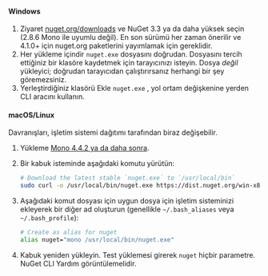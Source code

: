 #### <a name="windows"></a>Windows

1. Ziyaret [nuget.org/downloads](https://nuget.org/downloads) ve NuGet 3.3 ya da daha yüksek seçin (2.8.6 Mono ile uyumlu değil). En son sürümü her zaman önerilir ve 4.1.0+ için nuget.org paketlerini yayımlamak için gereklidir.
1. Her yükleme içindir `nuget.exe` dosyasını doğrudan. Dosyasını tercih ettiğiniz bir klasöre kaydetmek için tarayıcınızı isteyin. Dosya *değil* yükleyici; doğrudan tarayıcıdan çalıştırırsanız herhangi bir şey göremezsiniz.
1. Yerleştirdiğiniz klasörü Ekle `nuget.exe` , yol ortam değişkenine yerden CLI aracını kullanın.

#### <a name="macoslinux"></a>macOS/Linux

Davranışları, işletim sistemi dağıtımı tarafından biraz değişebilir.

1. Yükleme [Mono 4.4.2 ya da daha sonra](http://www.mono-project.com/docs/getting-started/install/).

1. Bir kabuk isteminde aşağıdaki komutu yürütün:

    ```bash
    # Download the latest stable `nuget.exe` to `/usr/local/bin`
    sudo curl -o /usr/local/bin/nuget.exe https://dist.nuget.org/win-x86-commandline/latest/nuget.exe
    ```

1. Aşağıdaki komut dosyası için uygun dosya için işletim sisteminizi ekleyerek bir diğer ad oluşturun (genellikle `~/.bash_aliases` veya `~/.bash_profile`):

    ```bash
    # Create as alias for nuget
    alias nuget="mono /usr/local/bin/nuget.exe"
    ```

1. Kabuk yeniden yükleyin.  Test yüklemesi girerek `nuget` hiçbir parametre. NuGet CLI Yardım görüntülemelidir.
